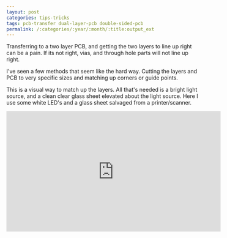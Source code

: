 ```yaml
---
layout: post
categories: tips-tricks
tags: pcb-transfer dual-layer-pcb double-sided-pcb
permalink: /:categories/:year/:month/:title:output_ext
---
```



Transferring to a two layer PCB, and getting the two layers to line up right can be a pain. If its not right, vias, and through hole parts will not line up right.

I've seen a few methods that seem like the hard way. Cutting the layers and PCB to very specific sizes and matching up corners or guide points.

This is a visual way to match up the layers. All that's needed is a bright light source, and a clean clear glass sheet elevated about the light source. Here I use some white LED's and a glass sheet salvaged from a printer/scanner.

<iframe width="560" height="315" src="https://www.youtube.com/embed/yYOqUEfF630" frameborder="0" allow="autoplay; encrypted-media" allowfullscreen></iframe>

